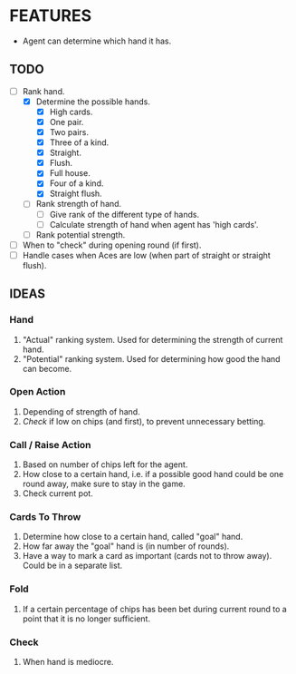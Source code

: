 # FEATURES

- Agent can determine which hand it has.

## TODO

- [ ] Rank hand.
  - [x] Determine the possible hands.
    - [x] High cards.
    - [x] One pair.
    - [x] Two pairs.
    - [x] Three of a kind.
    - [x] Straight.
    - [x] Flush.
    - [x] Full house.
    - [x] Four of a kind.
    - [x] Straight flush.
  - [ ] Rank strength of hand.
    - [ ] Give rank of the different type of hands.
    - [ ] Calculate strength of hand when agent has 'high cards'.
  - [ ] Rank potential strength.
- [ ] When to "check" during opening round (if first).
- [ ] Handle cases when Aces are low (when part of straight or straight flush).

## IDEAS

### Hand

1. "Actual" ranking system. Used for determining the strength of current hand.
2. "Potential" ranking system. Used for determining how good the hand can become.

### Open Action

1. Depending of strength of hand.
2. _Check_ if low on chips (and first), to prevent unnecessary betting.

### Call / Raise Action

1. Based on number of chips left for the agent.
2. How close to a certain hand, i.e. if a possible good hand could be one round away, make sure to stay in the game.
3. Check current pot.

### Cards To Throw

1. Determine how close to a certain hand, called "goal" hand.
2. How far away the "goal" hand is (in number of rounds).
3. Have a way to mark a card as important (cards not to throw away). Could be in a separate list.

### Fold

1. If a certain percentage of chips has been bet during current round to a point that it is no longer sufficient.

### Check

1. When hand is mediocre.
